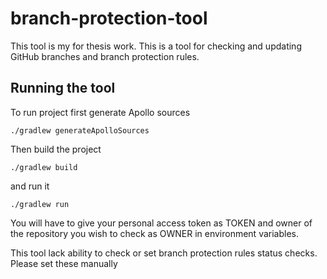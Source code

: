 # branch-protection-tool

This tool is my for thesis work.
This is a tool for checking and updating GitHub branches and branch protection rules.

## Running the tool
To run project first  generate Apollo sources
```shell script
./gradlew generateApolloSources
```
Then build the project
```shell script
./gradlew build
```
and run it
```shell script
./gradlew run
```

You will have to give your personal access token as TOKEN and owner of the repository you wish to check as OWNER in environment variables.

This tool lack ability to check or set branch protection rules status checks. Please set these manually